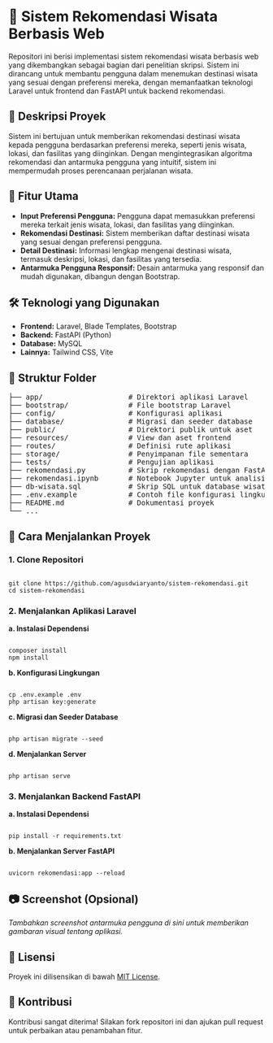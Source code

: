 <h1>🎯 Sistem Rekomendasi Wisata Berbasis Web</h1>

<p>
Repositori ini berisi implementasi sistem rekomendasi wisata berbasis web yang dikembangkan sebagai bagian dari penelitian skripsi. Sistem ini dirancang untuk membantu pengguna dalam menemukan destinasi wisata yang sesuai dengan preferensi mereka, dengan memanfaatkan teknologi Laravel untuk frontend dan FastAPI untuk backend rekomendasi.
</p>

<h2>📌 Deskripsi Proyek</h2>
<p>
Sistem ini bertujuan untuk memberikan rekomendasi destinasi wisata kepada pengguna berdasarkan preferensi mereka, seperti jenis wisata, lokasi, dan fasilitas yang diinginkan. Dengan mengintegrasikan algoritma rekomendasi dan antarmuka pengguna yang intuitif, sistem ini mempermudah proses perencanaan perjalanan wisata.
</p>

<h2>🧩 Fitur Utama</h2>
<ul>
  <li><strong>Input Preferensi Pengguna:</strong> Pengguna dapat memasukkan preferensi mereka terkait jenis wisata, lokasi, dan fasilitas yang diinginkan.</li>
  <li><strong>Rekomendasi Destinasi:</strong> Sistem memberikan daftar destinasi wisata yang sesuai dengan preferensi pengguna.</li>
  <li><strong>Detail Destinasi:</strong> Informasi lengkap mengenai destinasi wisata, termasuk deskripsi, lokasi, dan fasilitas yang tersedia.</li>
  <li><strong>Antarmuka Pengguna Responsif:</strong> Desain antarmuka yang responsif dan mudah digunakan, dibangun dengan Bootstrap.</li>
</ul>

<h2>🛠️ Teknologi yang Digunakan</h2>
<ul>
  <li><strong>Frontend:</strong> Laravel, Blade Templates, Bootstrap</li>
  <li><strong>Backend:</strong> FastAPI (Python)</li>
  <li><strong>Database:</strong> MySQL</li>
  <li><strong>Lainnya:</strong> Tailwind CSS, Vite</li>
</ul>

<h2>📁 Struktur Folder</h2>
<pre>
├── app/                    # Direktori aplikasi Laravel
├── bootstrap/              # File bootstrap Laravel
├── config/                 # Konfigurasi aplikasi
├── database/               # Migrasi dan seeder database
├── public/                 # Direktori publik untuk aset
├── resources/              # View dan aset frontend
├── routes/                 # Definisi rute aplikasi
├── storage/                # Penyimpanan file sementara
├── tests/                  # Pengujian aplikasi
├── rekomendasi.py          # Skrip rekomendasi dengan FastAPI
├── rekomendasi.ipynb       # Notebook Jupyter untuk analisis
├── db-wisata.sql           # Skrip SQL untuk database wisata
├── .env.example            # Contoh file konfigurasi lingkungan
├── README.md               # Dokumentasi proyek
└── ...
</pre>

<h2>🚀 Cara Menjalankan Proyek</h2>

<h3>1. Clone Repositori</h3>
<pre><code>
git clone https://github.com/agusdwiaryanto/sistem-rekomendasi.git
cd sistem-rekomendasi
</code></pre>

<h3>2. Menjalankan Aplikasi Laravel</h3>

<p><strong>a. Instalasi Dependensi</strong></p>
<pre><code>
composer install
npm install
</code></pre>

<p><strong>b. Konfigurasi Lingkungan</strong></p>
<pre><code>
cp .env.example .env
php artisan key:generate
</code></pre>

<p><strong>c. Migrasi dan Seeder Database</strong></p>
<pre><code>
php artisan migrate --seed
</code></pre>

<p><strong>d. Menjalankan Server</strong></p>
<pre><code>
php artisan serve
</code></pre>

<h3>3. Menjalankan Backend FastAPI</h3>

<p><strong>a. Instalasi Dependensi</strong></p>
<pre><code>
pip install -r requirements.txt
</code></pre>

<p><strong>b. Menjalankan Server FastAPI</strong></p>
<pre><code>
uvicorn rekomendasi:app --reload
</code></pre>

<h2>📷 Screenshot (Opsional)</h2>
<p><em>Tambahkan screenshot antarmuka pengguna di sini untuk memberikan gambaran visual tentang aplikasi.</em></p>

<h2>📄 Lisensi</h2>
<p>Proyek ini dilisensikan di bawah <a href="LICENSE">MIT License</a>.</p>

<h2>🙌 Kontribusi</h2>
<p>
Kontribusi sangat diterima! Silakan fork repositori ini dan ajukan pull request untuk perbaikan atau penambahan fitur.
</p>
